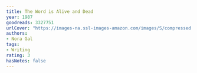 ```yaml
---
title: The Word is Alive and Dead
year: 1987
goodreads: 3327751
urlCover: "https://images-na.ssl-images-amazon.com/images/S/compressed.photo.goodreads.com/books/1211270122i/3327751.jpg"
authors:
- Nora Gal
tags:
- Writing
rating: 3
hasNotes: false
---
```

